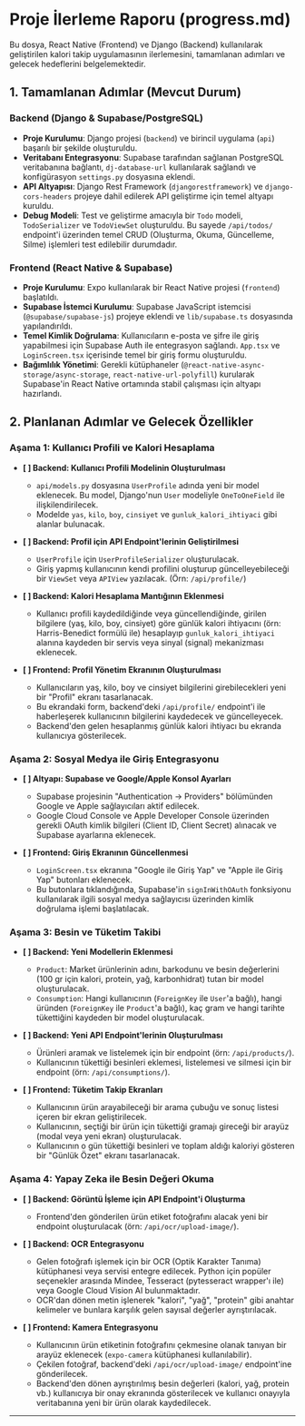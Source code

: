 
# Proje İlerleme Raporu (progress.md)

Bu dosya, React Native (Frontend) ve Django (Backend) kullanılarak geliştirilen kalori takip uygulamasının ilerlemesini, tamamlanan adımları ve gelecek hedeflerini belgelemektedir.

## 1. Tamamlanan Adımlar (Mevcut Durum)

### **Backend (Django & Supabase/PostgreSQL)**

* **Proje Kurulumu**: Django projesi (`backend`) ve birincil uygulama (`api`) başarılı bir şekilde oluşturuldu.
* **Veritabanı Entegrasyonu**: Supabase tarafından sağlanan PostgreSQL veritabanına bağlantı, `dj-database-url` kullanılarak sağlandı ve konfigürasyon `settings.py` dosyasına eklendi.
* **API Altyapısı**: Django Rest Framework (`djangorestframework`) ve `django-cors-headers` projeye dahil edilerek API geliştirme için temel altyapı kuruldu.
* **Debug Modeli**: Test ve geliştirme amacıyla bir `Todo` modeli, `TodoSerializer` ve `TodoViewSet` oluşturuldu. Bu sayede `/api/todos/` endpoint'i üzerinden temel CRUD (Oluşturma, Okuma, Güncelleme, Silme) işlemleri test edilebilir durumdadır.

### **Frontend (React Native & Supabase)**

* **Proje Kurulumu**: Expo kullanılarak bir React Native projesi (`frontend`) başlatıldı.
* **Supabase İstemci Kurulumu**: Supabase JavaScript istemcisi (`@supabase/supabase-js`) projeye eklendi ve `lib/supabase.ts` dosyasında yapılandırıldı.
* **Temel Kimlik Doğrulama**: Kullanıcıların e-posta ve şifre ile giriş yapabilmesi için Supabase Auth ile entegrasyon sağlandı. `App.tsx` ve `LoginScreen.tsx` içerisinde temel bir giriş formu oluşturuldu.
* **Bağımlılık Yönetimi**: Gerekli kütüphaneler (`@react-native-async-storage/async-storage`, `react-native-url-polyfill`) kurularak Supabase'in React Native ortamında stabil çalışması için altyapı hazırlandı.

## 2. Planlanan Adımlar ve Gelecek Özellikler

### **Aşama 1: Kullanıcı Profili ve Kalori Hesaplama**

* **[ ] Backend: Kullanıcı Profili Modelinin Oluşturulması**

  * `api/models.py` dosyasına `UserProfile` adında yeni bir model eklenecek. Bu model, Django'nun `User` modeliyle `OneToOneField` ile ilişkilendirilecek.
  * Modelde `yas`, `kilo`, `boy`, `cinsiyet` ve `gunluk_kalori_ihtiyaci` gibi alanlar bulunacak.
* **[ ] Backend: Profil için API Endpoint'lerinin Geliştirilmesi**

  * `UserProfile` için `UserProfileSerializer` oluşturulacak.
  * Giriş yapmış kullanıcının kendi profilini oluşturup güncelleyebileceği bir `ViewSet` veya `APIView` yazılacak. (Örn: `/api/profile/`)
* **[ ] Backend: Kalori Hesaplama Mantığının Eklenmesi**

  * Kullanıcı profili kaydedildiğinde veya güncellendiğinde, girilen bilgilere (yaş, kilo, boy, cinsiyet) göre günlük kalori ihtiyacını (örn: Harris-Benedict formülü ile) hesaplayıp `gunluk_kalori_ihtiyaci` alanına kaydeden bir servis veya sinyal (signal) mekanizması eklenecek.
* **[ ] Frontend: Profil Yönetim Ekranının Oluşturulması**

  * Kullanıcıların yaş, kilo, boy ve cinsiyet bilgilerini girebilecekleri yeni bir "Profil" ekranı tasarlanacak.
  * Bu ekrandaki form, backend'deki `/api/profile/` endpoint'i ile haberleşerek kullanıcının bilgilerini kaydedecek ve güncelleyecek.
  * Backend'den gelen hesaplanmış günlük kalori ihtiyacı bu ekranda kullanıcıya gösterilecek.

### **Aşama 2: Sosyal Medya ile Giriş Entegrasyonu**

* **[ ] Altyapı: Supabase ve Google/Apple Konsol Ayarları**

  * Supabase projesinin "Authentication -> Providers" bölümünden Google ve Apple sağlayıcıları aktif edilecek.
  * Google Cloud Console ve Apple Developer Console üzerinden gerekli OAuth kimlik bilgileri (Client ID, Client Secret) alınacak ve Supabase ayarlarına eklenecek.
* **[ ] Frontend: Giriş Ekranının Güncellenmesi**

  * `LoginScreen.tsx` ekranına "Google ile Giriş Yap" ve "Apple ile Giriş Yap" butonları eklenecek.
  * Bu butonlara tıklandığında, Supabase'in `signInWithOAuth` fonksiyonu kullanılarak ilgili sosyal medya sağlayıcısı üzerinden kimlik doğrulama işlemi başlatılacak.

### **Aşama 3: Besin ve Tüketim Takibi**

* **[ ] Backend: Yeni Modellerin Eklenmesi**

  * `Product`: Market ürünlerinin adını, barkodunu ve besin değerlerini (100 gr için kalori, protein, yağ, karbonhidrat) tutan bir model oluşturulacak.
  * `Consumption`: Hangi kullanıcının (`ForeignKey` ile `User`'a bağlı), hangi üründen (`ForeignKey` ile `Product`'a bağlı), kaç gram ve hangi tarihte tükettiğini kaydeden bir model oluşturulacak.
* **[ ] Backend: Yeni API Endpoint'lerinin Oluşturulması**

  * Ürünleri aramak ve listelemek için bir endpoint (örn: `/api/products/`).
  * Kullanıcının tükettiği besinleri eklemesi, listelemesi ve silmesi için bir endpoint (örn: `/api/consumptions/`).
* **[ ] Frontend: Tüketim Takip Ekranları**

  * Kullanıcının ürün arayabileceği bir arama çubuğu ve sonuç listesi içeren bir ekran geliştirilecek.
  * Kullanıcının, seçtiği bir ürün için tükettiği gramajı gireceği bir arayüz (modal veya yeni ekran) oluşturulacak.
  * Kullanıcının o gün tükettiği besinleri ve toplam aldığı kaloriyi gösteren bir "Günlük Özet" ekranı tasarlanacak.

### **Aşama 4: Yapay Zeka ile Besin Değeri Okuma**

* **[ ] Backend: Görüntü İşleme için API Endpoint'i Oluşturma**

  * Frontend'den gönderilen ürün etiket fotoğrafını alacak yeni bir endpoint oluşturulacak (örn: `/api/ocr/upload-image/`).
* **[ ] Backend: OCR Entegrasyonu**

  * Gelen fotoğrafı işlemek için bir OCR (Optik Karakter Tanıma) kütüphanesi veya servisi entegre edilecek. Python için popüler seçenekler arasında Mindee, Tesseract (pytesseract wrapper'ı ile) veya Google Cloud Vision AI bulunmaktadır.
  * OCR'dan dönen metin işlenerek "kalori", "yağ", "protein" gibi anahtar kelimeler ve bunlara karşılık gelen sayısal değerler ayrıştırılacak.
* **[ ] Frontend: Kamera Entegrasyonu**

  * Kullanıcının ürün etiketinin fotoğrafını çekmesine olanak tanıyan bir arayüz eklenecek (`expo-camera` kütüphanesi kullanılabilir).
  * Çekilen fotoğraf, backend'deki `/api/ocr/upload-image/` endpoint'ine gönderilecek.
  * Backend'den dönen ayrıştırılmış besin değerleri (kalori, yağ, protein vb.) kullanıcıya bir onay ekranında gösterilecek ve kullanıcı onayıyla veritabanına yeni bir ürün olarak kaydedilecek.

---
